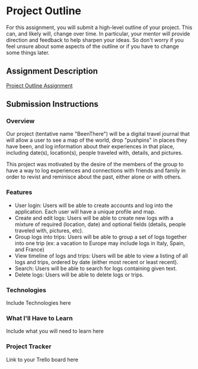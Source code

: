 # Project Outline
For this assignment, you will submit a high-level outline of your project. This can, and likely will, change over time. In particular, your mentor will provide direction and feedback to help sharpen your ideas. So don't worry if you feel unsure about some aspects of the outline or if you have to change some things later.

## Assignment Description
[Project Outline Assignment](https://education.launchcode.org/liftoff/modules/assignments/project-outline)

## Submission Instructions

### Overview
Our project (tentative name "BeenThere") will be a digital travel journal that will allow a user to see a map of the world, drop "pushpins" in places they have been, and log information about their experiences in that place, including date(s), location(s), people traveled with, details, and pictures.

This project was motivated by the desire of the members of the group to have a way to log experiences and connections with friends and family in order to revist and reminisce about the past, either alone or with others.


### Features
- User login: Users will be able to create accounts and log into the application. Each user will have a unique profile and map.
- Create and edit logs: Users will be able to create new logs with a mixture of required (location, date) and optional fields (details, people traveled with, pictures, etc).
- Group logs into trips: Users will be able to group a set of logs together into one trip (ex: a vacation to Europe may include logs in Italy, Spain, and France)
- View timeline of logs and trips: Users will be able to view a listing of all logs and trips, ordered by date (either most recent or least recent).
- Search: Users will be able to search for logs containing given text. 
- Delete logs: Users will be able to delete logs or trips. 


### Technologies
Include Technologies here
### What I'll Have to Learn
Include what you will need to learn here
### Project Tracker
Link to your Trello board here
